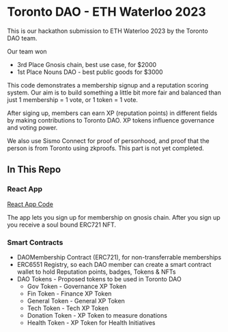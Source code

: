 # Toronto DAO - ETH Waterloo 2023


This is our hackathon submission to ETH Waterloo 2023 by the Toronto DAO team. 

Our team won 
* 3rd Place Gnosis chain, best use case, for $2000
* 1st Place Nouns DAO - best public goods for $3000 

This code demonstrates a membership signup and a reputation scoring system. Our aim is to build something a little bit more fair and balanced than just 1 membership = 1 vote, or 1 token = 1 vote. 

After siging up, members can earn XP (reputation points) in different fields by making contributions to Toronto DAO. XP tokens influence governance and voting power. 

We also use Sismo Connect for proof of personhood, and proof that the person is from Toronto using zkproofs. This part is not yet completed. 


## In This Repo

### React App

[React App Code](https://github.com/antron3000/toronto-dao/tree/main/ui)

The app lets you sign up for membership on gnosis chain. After you sign up you receive a soul bound ERC721 NFT. 


### Smart Contracts

* DAOMembership Contract (ERC721), for non-transferrable memberships
* ERC6551 Registry, so each DAO member can create a smart contract wallet to hold Reputation points, badges, Tokens & NFTs
* DAO Tokens - Proposed tokens to be used in Toronto DAO
    * Gov Token - Governance XP Token
    * Fin Token - Finance XP Token
    * General Token - General XP Token
    * Tech Token - Tech XP Token
    * Donation Token - XP Token to measure donations
    * Health Token - XP Token for Health Initiatives


